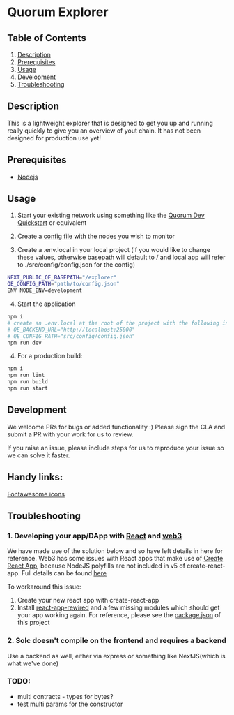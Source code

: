 # Quorum Explorer

## Table of Contents

1. [Description](#description)
2. [Prerequisites](#prerequisites)
3. [Usage](#usage)
4. [Development](#development)
5. [Troubleshooting](#troubleshooting)

## Description

This is a lightweight explorer that is designed to get you up and running really quickly to give you an overview of yout chain.
It has not been designed for production use yet!

## Prerequisites

- [Nodejs](https://nodejs.org/en/download/)

## Usage

1. Start your existing network using something like the [Quorum Dev Quickstart](https://www.npmjs.com/package/quorum-dev-quickstart)
   or equivalent

2. Create a [config file](./src/config/config.json) with the nodes you wish to monitor

3. Create a .env.local in your local project 
(if you would like to change these values, otherwise basepath will default to / and local app will refer to ./src/config/config.json for the config)

```bash
NEXT_PUBLIC_QE_BASEPATH="/explorer"
QE_CONFIG_PATH="path/to/config.json"
ENV NODE_ENV=development
```

4. Start the application

```bash
npm i
# create an .env.local at the root of the project with the following in it (without the hashes)
# QE_BACKEND_URL="http://localhost:25000"
# QE_CONFIG_PATH="src/config/config.json"
npm run dev
```

4. For a production build:

```bash
npm i
npm run lint
npm run build
npm run start
```

## Development

We welcome PRs for bugs or added functionality :) Please sign the CLA and submit a PR with your work for us to review.

If you raise an issue, please include steps for us to reproduce your issue so we can solve it faster.

## Handy links:

[Fontawesome icons ](https://fontawesome.com/v5/cheatsheet/free/solid)

## Troubleshooting

### 1. Developing your app/DApp with [React](https://reactjs.org/) and [web3](https://www.npmjs.com/package/web3)

We have made use of the solution below and so have left details in here for reference. Web3 has some issues
with React apps that make use of [Create React App](https://reactjs.org/docs/create-a-new-react-app.html), because
NodeJS polyfills are not included in v5 of create-react-app. Full details can be found
[here](https://github.com/ChainSafe/web3.js#web3-and-create-react-app)

To workaround this issue:

1. Create your new react app with create-react-app
2. Install [react-app-rewired](https://github.com/ChainSafe/web3.js#solution) and a few missing modules which should get your app working again.
   For reference, please see the [package.json](./package.json) of this project

### 2. Solc doesn't compile on the frontend and requires a backend

Use a backend as well, either via express or something like NextJS(which is what we've done)


### TODO:
- multi contracts - types for bytes?
- test multi params for the constructor
